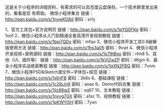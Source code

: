 这是关于小程序的详细资料，有需求的可以去百度云盘保存。一个技术群里发出来的，看看是否 有帮助。
微信小程序集合
链接：http://pan.baidu.com/s/1nvwKD8d 密码：srhj

1、官方工具包+官方说明页
链接：http://pan.baidu.com/s/1qYQ0FKg 密码：1oof
2、微信小程序从入门到精通全套高清开发视频教程
链接：http://pan.baidu.com/s/1bpj7QDx 密码：mfqo
3、微信小程序开发工具0.9破解版使用方法
链接：http://pan.baidu.com/s/1hs3a0fi 密码：9vwt
4、微信小程序开发视频+案例源码
链接：http://pan.baidu.com/s/1o79tBxo 密码：rhh8
5、其他（UI，插件等）
链接：http://pan.baidu.com/s/1kVlZwZP 密码：d6gm
6、最全小程序实战绝密教程
链接：http://pan.baidu.com/s/1qXN2FBQ 密码：7vnm
7、微信小程序PSD&Sketch源文件+字体包+规范
链接：http://pan.baidu.com/s/1slIrjFB 密码：2k6s
8、基础课程
链接：http://pan.baidu.com/s/1c2IbJn6 密码：aoas
9、Demo代码合集
链接：http://pan.baidu.com/s/1jIz88w2 密码：sq67
10、文本教程
链接：http://pan.baidu.com/s/1nvyg7GX 密码：a1sc
11、视频教程
链接：http://pan.baidu.com/s/1pKWYi5H 密码：7yxn
